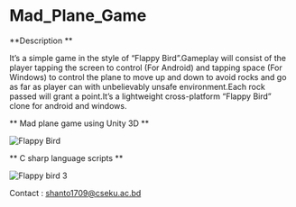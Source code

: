 # Mad_Plane_Game
**Description **

It’s a simple game in the style of “Flappy Bird”.Gameplay will consist of the player tapping the screen to control (For Android) and tapping space (For Windows) to control the plane to move up and down to avoid rocks and go as far as player can with unbelievably unsafe environment.Each rock passed will grant a point.It’s a lightweight cross-platform “Flappy Bird” clone for android and windows.

** Mad  plane game using Unity 3D **

![Flappy Bird](https://user-images.githubusercontent.com/36234859/63223279-fccc8480-c1d4-11e9-8db6-3931dcbbba96.jpg)

** C sharp language scripts **

![Flappy bird 3](https://user-images.githubusercontent.com/36234859/63223319-4ddc7880-c1d5-11e9-99be-212ffc968bf9.jpg)

Contact : shanto1709@cseku.ac.bd
